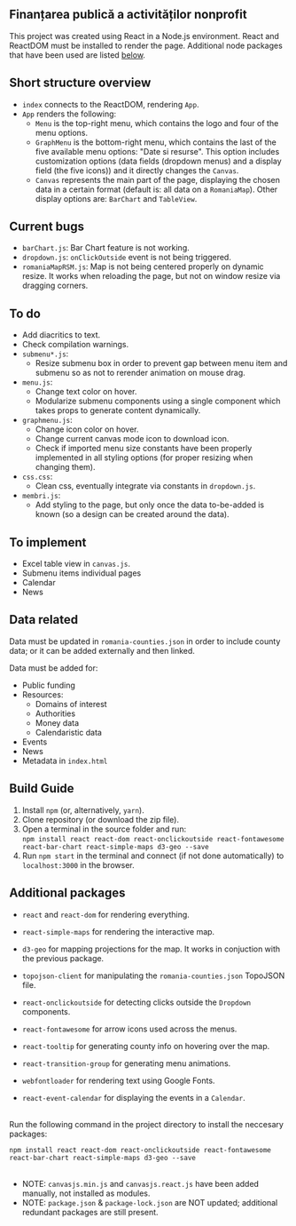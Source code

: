 ## Finanțarea publică a activităților nonprofit

This project was created using React in a Node.js environment. React and ReactDOM must be installed to render the page.
Additional node packages that have been used are listed [below](#additional-packages).

## Short structure overview

- `index` connects to the ReactDOM, rendering `App`.
- `App` renders the following:
    - `Menu` is the top-right menu, which contains the logo and four of the menu options.
    - `GraphMenu` is the bottom-right menu, which contains the last of the five available menu options: "Date si resurse". This option includes customization options (data fields (dropdown menus) and a display field (the five icons)) and it directly changes the `Canvas`.
    - `Canvas` represents the main part of the page, displaying the chosen data in a certain format (default is: all data on a `RomaniaMap`). Other display options are: `BarChart` and `TableView`.

## Current bugs

- `barChart.js`:
    Bar Chart feature is not working.
- `dropdown.js`:
    `onClickOutside` event is not being triggered.
- `romaniaMapRSM.js`:
    Map is not being centered properly on dynamic resize. It works when reloading the page, but not on window resize via dragging corners.

## To do

- Add diacritics to text.
- Check compilation warnings.
- `submenu*.js`:
    - Resize submenu box in order to prevent gap between menu item and submenu so as not to rerender animation on mouse drag.
- `menu.js`:
    - Change text color on hover.
    - Modularize submenu components using a single component which takes props to generate content dynamically.
- `graphmenu.js`:
    - Change icon color on hover.
    - Change current canvas mode icon to download icon.
    - Check if imported menu size constants have been properly implemented in all styling options (for proper resizing when changing them).
- `css.css`:
    - Clean css, eventually integrate via constants in `dropdown.js`.
- `membri.js`:
    - Add styling to the page, but only once the data to-be-added is known (so a design can be created around the data).

## To implement

- Excel table view in `canvas.js`.
- Submenu items individual pages
- Calendar
- News

## Data related

Data must be updated in `romania-counties.json` in order to include county data; or it can be added externally and then linked.

Data must be added for:
- Public funding
- Resources:
    - Domains of interest
    - Authorities
    - Money data
    - Calendaristic data
- Events
- News
- Metadata in `index.html`

## Build Guide

1) Install `npm` (or, alternatively, `yarn`).
2) Clone repository (or download the zip file).
3) Open a terminal in the source folder and run:<br/>
`npm install react react-dom react-onclickoutside react-fontawesome react-bar-chart react-simple-maps d3-geo --save`
4) Run `npm start` in the terminal and connect (if not done automatically) to `localhost:3000` in the browser.

## Additional packages

- `react` and `react-dom` for rendering everything.

- `react-simple-maps` for rendering the interactive map.
- `d3-geo` for mapping projections for the map. It works in conjuction with the previous package.
- `topojson-client` for manipulating the `romania-counties.json` TopoJSON file.
- `react-onclickoutside` for detecting clicks outside the `Dropdown` components.
- `react-fontawesome` for arrow icons used across the menus.
- `react-tooltip` for generating county info on hovering over the map.
- `react-transition-group` for generating menu animations.
- `webfontloader` for rendering text using Google Fonts.
- `react-event-calendar` for displaying the events in a `Calendar`.
<br />
Run the following command in the project directory to install the neccesary packages:

`npm install react react-dom react-onclickoutside react-fontawesome react-bar-chart react-simple-maps d3-geo --save`
<br />
<br />
- NOTE: `canvasjs.min.js` and `canvasjs.react.js` have been added manually, not installed as modules.
- NOTE: `package.json` & `package-lock.json` are NOT updated; additional redundant packages are still present.
